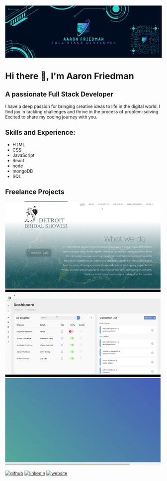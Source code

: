 ![A passionate Full Stack Developer](https://github.com/aaronfriedman98/aaronfriedman98/blob/main/design-4e7ed335-e71b-45f5-a518-c2408151476d%20(1).png)

# Hi there 👋, I'm Aaron Friedman
## A passionate Full Stack Developer

I have a deep passion for bringing creative ideas to life in the digital world. I find joy in tackling challenges and thrive in the process of problem-solving. Excited to share my coding journey with you.


## Skills and Experience: 
* HTML
* CSS
* JavaScript
* React
* node
* mongoDB
* SQL

## Freelance Projects
<img src="https://github.com/aaronfriedman98/aaronfriedman98/blob/main/testdbs.gif" width="500">
<img src="https://github.com/aaronfriedman98/aaronfriedman98/blob/main/croppedAdmin2.gif" width="500">
<img src="https://github.com/aaronfriedman98/aaronfriedman98/blob/main/newAyzer2.gif" width="500">

[<img src='https://cdn.jsdelivr.net/npm/simple-icons@3.0.1/icons/github.svg' alt='github' height='40'>](https://github.com/aaronfriedman98)  [<img src='https://cdn.jsdelivr.net/npm/simple-icons@3.0.1/icons/linkedin.svg' alt='linkedin' height='40'>](https://www.linkedin.com/in/aaron-friedman-fullstackdeveloper/)  [<img src='https://cdn.jsdelivr.net/npm/simple-icons@3.0.1/icons/icloud.svg' alt='website' height='40'>](https://aaronfriedman.netlify.app/)  




